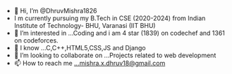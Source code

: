 - 👋 Hi, I’m @DhruvMishra1826
- I m currently pursuing my B.Tech in CSE (2020-2024) from Indian Institute of Technology- BHU, Varanasi (IIT BHU)
- 👀 I’m interested in ...Coding and i am 4 star (1839) on codechef and 1361 on codeforces.
- 🌱 I know ...C,C++,HTML5,CSS,JS and Django
- 💞️ I’m looking to collaborate on ...Projects related to web development
- 📫 How to reach me ...mishra.x.dhruv18@gmail.com

<!---
DhruvMishra1826/DhruvMishra1826 is a ✨ special ✨ repository because its `README.md` (this file) appears on your GitHub profile.
You can click the Preview link to take a look at your changes.
--->
